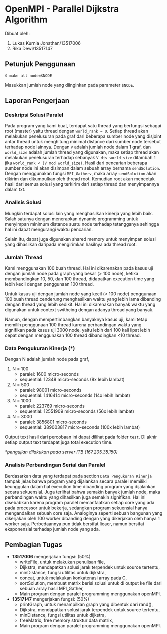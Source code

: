 # OpenMPI - Parallel Dijkstra Algorithm
Dibuat oleh:
1. Lukas Kurnia Jonathan/13517006
2. Rika Dewi/13517147

## Petunjuk Penggunaan

```
$ make all node=$NODE
```

Masukkan jumlah node yang diinginkan pada parameter `$NODE`.

## Laporan Pengerjaan

### Deskripsi Solusi Paralel

Pada program yang kami buat, terdapat satu thread yang berfungsi sebagai root (master) yaitu thread dengan 
`world_rank = 0`. Setiap thread akan melakukan penelusuran pada graf dari beberapa sumber node yang disjoint antar 
thread untuk menghitung minimal distance dari sumber node tersebut terhadap node lainnya. Dengan `V` adalah jumlah 
node dalam 1 graf, dan `world_size` adalah jumlah thread yang digunakan, maka setiap thread akan melakukan penelusuran 
terhadap sebanyak `V div world_size` ditambah 1 jika `world_rank < (V mod world_size)`. Hasil dari pencarian beberapa 
sumber node ini akan disimpan dalam sebuah array bernama `sendSolution`. Dengan menggunakan fungsi `MPI_Gatherv`, 
maka array `sendSolution` akan dikirim dan dikumpulkan oleh thread root. Kemudian root akan mencetak hasil dari semua 
solusi yang terkirim dari setiap thread dan menyimpannya dalam txt.

### Analisis Solusi

Mungkin terdapat solusi lain yang menghasilkan kinerja yang lebih baik. Salah satunya dengan menerapkan 
dynamic programming untuk menyimpan minimum distance suatu node terhadap tetangganya sehingga hal ini dapat mengurangi 
waktu pencarian. 

Selain itu, dapat juga digunakan shared memory untuk menyimpan solusi yang dihasilkan daripada mengirimkan hasilnya 
ada thread root.

### Jumlah Thread

Kami menggunakan 100 buah thread. Hal ini dikarenakan pada kasus uji dengan jumlah node pada graph yang besar 
(> 100 node), ketika membandingkan 10, 50, dan 100 thread, didapatkan execution time yang lebih kecil 
dengan penggunaan 100 thread.

Untuk kasus uji dengan jumlah node yang kecil (< 100 node) penggunaan 100 buah thread cenderung menghasilkan waktu yang 
lebih lama dibanding dengan thread yang lebih sedikit. Hal ini dikarenakan banyak waktu yang digunakan untuk context 
swithcing dengan adanya thread yang banyak.

Namun, dengan mempertimbangkan banyaknya kasus uji, kami tetap memilih penggunaan 100 thread karena perbandingan waktu 
yang signifikan pada kasus uji 3000 node, yaitu  lebih dari 100 kali lipat lebih cepat dengan menggunakan 100 thread 
dibandingkan <10 thread.

### Data Pengukuran Kinerja (*)

Dengan N adalah jumlah node pada graf,
1. N = 100
    - paralel: 1600 micro-seconds
    - sequential: 12348 micro-seconds (8x lebih lambat)
2. N = 500
    - paralel: 98001 micro-seconds
    - sequential: 1416414 micro-seconds (14x lebih lambat)
3. N = 1000
    - paralel: 223769 micro-seconds
    - sequential: 12551909 micro-seconds (56x lebih lambat)
4. N = 3000
    - paralel: 3856801 micro-seconds
    - sequential: 389003817 micro-seconds (100x lebih lambat)

Output text hasil dari percobaan ini dapat dilihat pada folder `test`. Di akhir setiap output text terdapat juga 
total execution time. 

_*pengujian dilakukan pada server ITB (167.205.35.150)_

### Analisis Perbandingan Serial dan Paralel

Berdasarkan data yang terdapat pada section `Data Pengukuran Kinerja` tampak jelas bahwa program yang dijalankan secara 
paralel memiliki keunggulan dalam hal execution time dibanding program yang dijalankan secara sekuensial. Juga terlihat 
bahwa semakin banyak jumlah node, maka perbandingan waktu yang dihasilkan juga semakin signifikan. Hal ini disebabkan 
karena program paralel memanfaatkan setiap core yang ada pada processor untuk bekerja, sedangkan program sekuensial 
hanya mengandalkan sebuah core saja. Analoginya seperti sebuah bangunan yang dikerjakan oleh 100 worker dibanding dengan 
yang dikerjakan oleh hanya 1 worker saja. Perbedaannya pun tidak bersifat lieaer, namun bersifat eksponensial terhadap 
jumlah node yang ada. 
 
 
## Pembagian Tugas
- **13517006** mengerjakan fungsi: (50%)
    - writeFile, untuk melakukan penulisan file,
    - Dijkstra, mendapatkan solusi jarak terpendek untuk source tertentu,
    - minDistance, fungsi utilitas untuk dijkstra,
    - concat, untuk melakukan konkatenasi array pada C,
    - sortSolution, membuat matrix berisi solusi untuk di output ke file dari sebuah array hasil MPI_Gather,
    - Main program dengan paralel programming menggunakan openMPI.
- **13517147** mengerjakan fungsi: (50%)
    - printGraph, untuk menampilkan graph yang dibentuk dari rand(),
    - Dijkstra, mendapatkan solusi jarak terpendek untuk source tertentu,
    - minDistance, fungsi utilitas untuk dijkstra,
    - freeMatrix, free memory struktur data matrix,
    - Main program dengan paralel programming menggunakan openMPI.